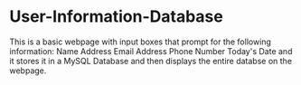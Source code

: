 # User-Information-Database
This is a basic webpage with input boxes that prompt for the following information: Name Address Email Address Phone Number Today's Date and it stores it in a MySQL Database
and then displays the entire databse on the webpage.
